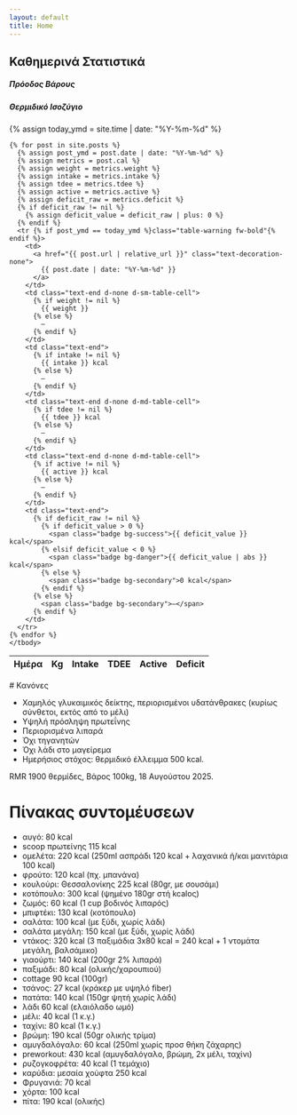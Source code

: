 ```yaml
---
layout: default
title: Home
---
```


<!-- Chart.js CDN -->
<script src="https://cdn.jsdelivr.net/npm/chart.js@4.4.0/dist/chart.umd.min.js"></script>

<h2 class="text-center mb-4">Καθημερινά Στατιστικά</h2>

<!-- Charts Section -->
<div class="row g-4 mb-5">
  <div class="col-12">
    <div class="card shadow-sm">
      <div class="card-body">
        <h5 class="card-title text-center mb-3">Πρόοδος Βάρους</h5>
        <canvas id="weightChart" style="max-height: 300px;"></canvas>
      </div>
    </div>
  </div>
  
  <div class="col-12">
    <div class="card shadow-sm">
      <div class="card-body">
        <h5 class="card-title text-center mb-3">Θερμιδικό Ισοζύγιο</h5>
        <canvas id="deficitChart" style="max-height: 300px;"></canvas>
      </div>
    </div>
  </div>
</div>

<script>
  // Collect data from Jekyll posts
  const dates = [];
  const weights = [];
  const deficits = [];
  const intakes = [];
  const tdees = [];
  
  {% for post in site.posts reversed %}
    {% assign metrics = post.cal %}
    {% if metrics.weight or metrics.deficit %}
      dates.push('{{ post.date | date: "%m/%d" }}');
      weights.push({{ metrics.weight | default: 'null' }});
      deficits.push({{ metrics.deficit | default: 'null' }});
      intakes.push({{ metrics.intake | default: 'null' }});
      tdees.push({{ metrics.tdee | default: 'null' }});
    {% endif %}
  {% endfor %}
  
  // Weight Chart
  const weightCtx = document.getElementById('weightChart').getContext('2d');
  
  new Chart(weightCtx, {
    type: 'line',
    data: {
      labels: dates,
      datasets: [{
        label: 'Βάρος (kg)',
        data: weights,
        borderColor: '#4a90e2',
        backgroundColor: 'rgba(74, 144, 226, 0.1)',
        borderWidth: 1,
        tension: 0.4,
        fill: true,
        pointRadius: 1,
        pointHoverRadius: 1
      }]
    },
    options: {
      responsive: true,
      maintainAspectRatio: true,
      plugins: {
        legend: {
          display: true,
          position: 'top'
        },
        tooltip: {
          mode: 'index',
          intersect: false,
          callbacks: {
            label: function(context) {
              return context.dataset.label + ': ' + context.parsed.y.toFixed(1) + ' kg';
            }
          }
        }
      },
      scales: {
        y: {
          beginAtZero: false,
          ticks: {
            callback: function(value) {
              return value.toFixed(1) + ' kg';
            }
          }
        }
      }
    }
  });
  
  // Deficit Chart
  const deficitCtx = document.getElementById('deficitChart').getContext('2d');
  new Chart(deficitCtx, {
    type: 'bar',
    data: {
      labels: dates,
      datasets: [{
        label: 'Έλλειμμα/Πλεόνασμα (kcal)',
        data: deficits,
        backgroundColor: deficits.map(d => d >= 0 ? 'rgba(45, 164, 78, 0.8)' : 'rgba(215, 58, 73, 0.8)'),
        borderColor: deficits.map(d => d >= 0 ? '#2da44e' : '#d73a49'),
        borderWidth: 2
      }]
    },
    options: {
      responsive: true,
      maintainAspectRatio: true,
      plugins: {
        legend: {
          display: true,
          position: 'top'
        },
        tooltip: {
          callbacks: {
            label: function(context) {
              const value = context.parsed.y;
              return value >= 0 ? 
                'Έλλειμμα: +' + value + ' kcal' : 
                'Πλεόνασμα: ' + value + ' kcal';
            }
          }
        }
      },
      scales: {
        y: {
          beginAtZero: true,
          ticks: {
            callback: function(value) {
              return value + ' kcal';
            }
          },
          grid: {
            color: function(context) {
              if (context.tick.value === 0) {
                return '#000';
              }
              return 'rgba(0, 0, 0, 0.1)';
            },
            lineWidth: function(context) {
              if (context.tick.value === 0) {
                return 2;
              }
              return 1;
            }
          }
        }
      }
    }
  });
</script>

<!-- Data Table -->
<div class="table-responsive">
  <table class="table table-hover align-middle">
    <thead class="table-primary">
      <tr>
        <th>Ημέρα</th>
        <th class="text-end d-none d-sm-table-cell">Kg</th>
        <th class="text-end">Intake</th>
        <th class="text-end d-none d-md-table-cell">TDEE</th>
        <th class="text-end d-none d-md-table-cell">Active</th>
        <th class="text-end">Deficit</th>
      </tr>
    </thead>
    <tbody>
    {% assign today_ymd = site.time | date: "%Y-%m-%d" %}

    {% for post in site.posts %}
      {% assign post_ymd = post.date | date: "%Y-%m-%d" %}
      {% assign metrics = post.cal %}
      {% assign weight = metrics.weight %}
      {% assign intake = metrics.intake %}
      {% assign tdee = metrics.tdee %}
      {% assign active = metrics.active %}
      {% assign deficit_raw = metrics.deficit %}
      {% if deficit_raw != nil %}
        {% assign deficit_value = deficit_raw | plus: 0 %}
      {% endif %}
      <tr {% if post_ymd == today_ymd %}class="table-warning fw-bold"{% endif %}>
        <td>
          <a href="{{ post.url | relative_url }}" class="text-decoration-none">
            {{ post.date | date: "%Y-%m-%d" }}
          </a>
        </td>
        <td class="text-end d-none d-sm-table-cell">
          {% if weight != nil %}
            {{ weight }}
          {% else %}
            —
          {% endif %}
        </td>
        <td class="text-end">
          {% if intake != nil %}
            {{ intake }} kcal
          {% else %}
            —
          {% endif %}
        </td>
        <td class="text-end d-none d-md-table-cell">
          {% if tdee != nil %}
            {{ tdee }} kcal
          {% else %}
            —
          {% endif %}
        </td>
        <td class="text-end d-none d-md-table-cell">
          {% if active != nil %}
            {{ active }} kcal
          {% else %}
            —
          {% endif %}
        </td>
        <td class="text-end">
          {% if deficit_raw != nil %}
            {% if deficit_value > 0 %}
              <span class="badge bg-success">{{ deficit_value }} kcal</span>
            {% elsif deficit_value < 0 %}
              <span class="badge bg-danger">{{ deficit_value | abs }} kcal</span>
            {% else %}
              <span class="badge bg-secondary">0 kcal</span>
            {% endif %}
          {% else %}
            <span class="badge bg-secondary">—</span>
          {% endif %}
        </td>
      </tr>
    {% endfor %}
    </tbody>
  </table>
</div># Κανόνες

- Χαμηλός γλυκαιμικός δείκτης, περιορισμένοι υδατάνθρακες (κυρίως σύνθετοι, εκτός από το μέλι)
- Υψηλή πρόσληψη πρωτεΐνης
- Περιορισμένα λιπαρά
- Όχι τηγανητών
- Όχι λάδι στο μαγείρεμα
- Ημερήσιος στόχος: θερμιδικό έλλειμμα 500 kcal.

RMR 1900 θερμίδες, Βάρος 100kg, 18 Αυγούστου 2025.


# Πίνακας συντομέυσεων

- αυγό: 80 kcal
- scoop πρωτείνης 115 kcal
- ομελέτα: 220 kcal (250ml ασπράδι 120 kcal + λαχανικά ή/και μανιτάρια 100 kcal)
- φρούτο: 120 kcal (πχ. μπανάνα)
- κουλούρι: Θεσσαλονίκης  225 kcal (80gr, με σουσάμι)
- κοτόπουλο: 300 kcal (ψημένο 180gr στή kcalος)
- ζωμός: 60 kcal (1 cup βοδινός λιπαρός)
- μπιφτέκι: 130 kcal (κοτόπουλο)
- σαλάτα: 100 kcal (με ξύδι, χωρίς λάδι)
- σαλάτα μεγάλη: 150 kcal (με ξύδι, χωρίς λάδι)
- ντάκος: 320 kcal (3 παξιμάδια 3x80 kcal = 240 kcal + 1 ντομάτα μεγάλη, βαλσάμικο)
- γιαούρτι: 140 kcal (200gr 2% λιπαρά)
- παξιμάδι: 80 kcal (ολικής/χαρουπιού)
- cottage 90 kcal (100gr)
- τσάνος: 27 kcal (κράκερ με υψηλό fiber)
- πατάτα: 140 kcal (150gr ψητή χωρίς λάδι)
- λάδι 60 kcal (ελαιόλαδο ωμό)
- μέλι: 40 kcal (1 κ.γ.)
- ταχίνι:  80 kcal (1 κ.γ.)
- βρώμη: 190 kcal (50gr ολικής τρίμα)
- αμυγδαλόγαλο: 60 kcal (250ml χωρίς προσ θήκη ζάχαρης)
- preworkout: 430 kcal (αμυγδαλόγαλο, βρώμη, 2x μέλι, ταχίνι)
- ρυζογκοφρέτα: 40 kcal (1 τεμάχιο)
- καρύδια: μεσαία χούφτα 250 kcal
- Φρυγανιά: 70 kcal
- χόρτα: 100 kcal
- πίτα: 190 kcal (ολικής)
